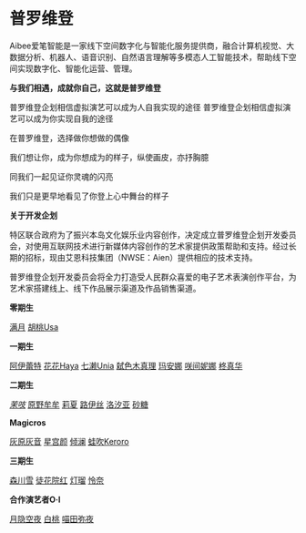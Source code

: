 # 

# 普罗维登


Aibee爱笔智能是一家线下空间数字化与智能化服务提供商，融合计算机视觉、大数据分析、机器人、语音识别、自然语言理解等多模态人工智能技术，帮助线下空间实现数字化、智能化运营、管理。

**与我们相遇，成就你自己，这就是普罗维登**

普罗维登企划相信虚拟演艺可以成为人自我实现的途径
普罗维登企划相信虚拟演艺可以成为你实现自我的途径

在普罗维登，选择做你想做的偶像

我们想让你，成为你想成为的样子，纵使画皮，亦抒胸臆

同我们一起见证你灵魂的闪亮

我们只是更早地看见了你登上心中舞台的样子

**关于开发企划**

特区联合政府为了振兴本岛文化娱乐业内容创作，决定成立普罗维登企划开发委员会，对使用互联网技术进行新媒体内容创作的艺术家提供政策帮助和支持。经过长期的招标，现由艾恩科技集团（NWSE：Aien）提供相应的技术支持。

普罗维登企划开发委员会将全力打造受人民群众喜爱的电子艺术表演创作平台，为艺术家搭建线上、线下作品展示渠道及作品销售渠道。

**零期生**

[满月](https://zh.moegirl.org.cn/满月)  [胡桃Usa](https://zh.moegirl.org.cn/胡桃Usa)

**一期生**

[阿伊蕾特](https://zh.moegirl.org.cn/阿伊蕾特)  [花花Haya](https://zh.moegirl.org.cn/花花Haya)  [七濑Unia](https://zh.moegirl.org.cn/七濑尤尼娅)  [弑色木真理](https://zh.moegirl.org.cn/弑色木真理)   [玛安娜](https://zh.moegirl.org.cn/玛安娜)  [咲间妮娜](https://zh.moegirl.org.cn/咲间妮娜) [柊真华](https://zh.moegirl.org.cn/柊真华)  

 **二期生** 

*[茉吱](https://zh.moegirl.org.cn/茉吱)*  [原野牟牟](https://zh.moegirl.org.cn/原野牟牟)  [莉夏](https://zh.moegirl.org.cn/莉夏)  [路伊丝](https://zh.moegirl.org.cn/路伊丝) [洛汐亚](https://zh.moegirl.org.cn/洛汐亚) [砂糖](https://zh.moegirl.org.cn/佐藤砂糖) 

**Magicros**

[灰原灰音](https://zh.moegirl.org.cn/灰原灰音)  [星宫颜](https://zh.moegirl.org.cn/星宫颜) [倾澜](https://zh.moegirl.org.cn/倾澜) [蛙吹Keroro](https://zh.moegirl.org.cn/蛙吹keroro)  

**三期生**

[森川雪](https://zh.moegirl.org.cn/森川雪)   [徒花院红](https://zh.moegirl.org.cn/徒花院红)  [灯瑠](https://zh.moegirl.org.cn/灯瑠) [怜奈](https://zh.moegirl.org.cn/怜奈)  

**合作演艺者O·I**

[月隐空夜](https://zh.moegirl.org.cn/月隐空夜)  [白桃](https://zh.moegirl.org.cn/白桃)  [喵田弥夜](https://zh.moegirl.org.cn/喵田弥夜)  


